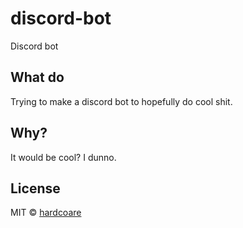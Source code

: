 # discord-bot
Discord bot

## What do
Trying to make a discord bot to hopefully do cool shit.

## Why?
It would be cool? I dunno.

## License
MIT © [hardcoare]()